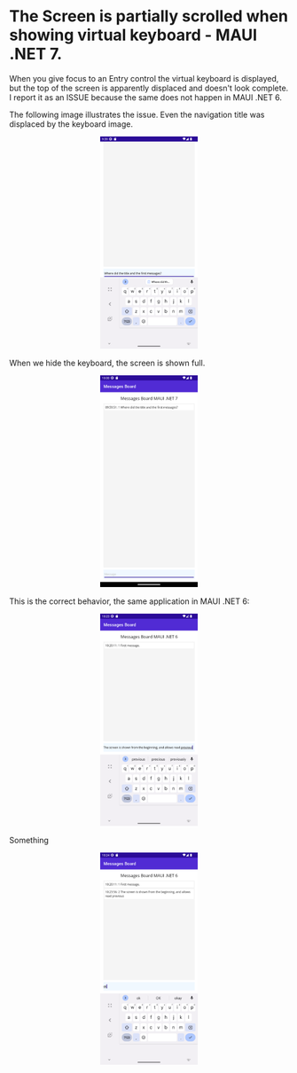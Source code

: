 # The Screen is partially scrolled when showing virtual keyboard - MAUI .NET 7.

When you give focus to an Entry control the virtual keyboard is displayed, but the top of the screen is apparently displaced and doesn't look complete. I report it as an ISSUE because the same does not happen in MAUI .NET 6.

The following image illustrates the issue. Even the navigation title was displaced by the keyboard image.
<div style="text-align:center">
    <img src="https://github.com/harveytriana/MauiKeyboardIssues/blob/master/Screens/net7-1.png" width="35%" height="35%">
</div>

When we hide the keyboard, the screen is shown full.

<div style="text-align:center">
<img src="https://github.com/harveytriana/MauiKeyboardIssues/blob/master/Screens/net7-2.png" width="35%" height="35%">
</div>

This is the correct behavior, the same application in MAUI .NET 6:

<div style="text-align:center">
<img src="https://github.com/harveytriana/MauiKeyboardIssues/blob/master/Screens/net6-1.png" width="35%" height="35%">
</div>

Something

<div style="text-align:center">
<img src="https://github.com/harveytriana/MauiKeyboardIssues/blob/master/Screens/net6-2.png" width="35%" height="35%">
</div>
